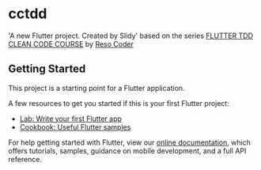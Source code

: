 # cctdd

&#x27;A new Flutter project. Created by Slidy&#x27;
based on the series [FLUTTER TDD CLEAN CODE COURSE](https://resocoder.com/2019/08/27/flutter-tdd-clean-architecture-course-1-explanation-project-structure/) by [Reso Coder](github.com/resocoder)


## Getting Started

This project is a starting point for a Flutter application.

A few resources to get you started if this is your first Flutter project:

- [Lab: Write your first Flutter app](https://flutter.dev/docs/get-started/codelab)
- [Cookbook: Useful Flutter samples](https://flutter.dev/docs/cookbook)

For help getting started with Flutter, view our
[online documentation](https://flutter.dev/docs), which offers tutorials,
samples, guidance on mobile development, and a full API reference.
